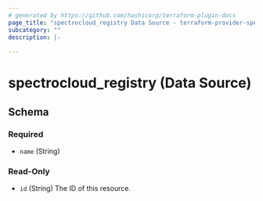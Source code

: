 ```yaml
---
# generated by https://github.com/hashicorp/terraform-plugin-docs
page_title: "spectrocloud_registry Data Source - terraform-provider-spectrocloud"
subcategory: ""
description: |-
  
---
```


# spectrocloud_registry (Data Source)





<!-- schema generated by tfplugindocs -->
## Schema

### Required

- `name` (String)

### Read-Only

- `id` (String) The ID of this resource.


